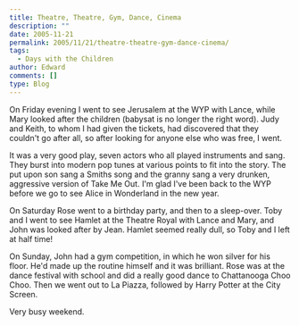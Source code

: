 ```yaml
---
title: Theatre, Theatre, Gym, Dance, Cinema
description: ""
date: 2005-11-21
permalink: 2005/11/21/theatre-theatre-gym-dance-cinema/
tags:
  - Days with the Children
author: Edward
comments: []
type: Blog
---
```


On Friday evening I went to see Jerusalem at the WYP with Lance, while
Mary looked after the children (babysat is no longer the right word).
Judy and Keith, to whom I had given the tickets, had discovered that
they couldn\'t go after all, so after looking for anyone else who was
free, I went.

It was a very good play, seven actors who all played instruments and
sang. They burst into modern pop tunes at various points to fit into the
story. The put upon son sang a Smiths song and the granny sang a very
drunken, aggressive version of Take Me Out. I\'m glad I\'ve been back to
the WYP before we go to see Alice in Wonderland in the new year.

On Saturday Rose went to a birthday party, and then to a sleep-over.
Toby and I went to see Hamlet at the Theatre Royal with Lance and Mary,
and John was looked after by Jean. Hamlet seemed really dull, so Toby
and I left at half time!

On Sunday, John had a gym competition, in which he won silver for his
floor. He\'d made up the routine himself and it was brilliant. Rose was
at the dance festival with school and did a really good dance to
Chattanooga Choo Choo. Then we went out to La Piazza, followed by Harry
Potter at the City Screen.

Very busy weekend.

